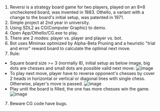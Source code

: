 1. Reversi is a strategy board game for two players, played on an 8×8 uncheckered board, was invented in 1883. Othello, a variant with a change to the board's initial setup, was patented in 1971.
2. Simple project at 2nd year in university.
3. Using SDL2 as CG(Computer Graphic) to demo.
4. Open App/Othello/CG.exe to play.
5. There are 2 modes: player vs. player and player vs. bot.
6. Bot uses Minimax optimized by Alpha-Beta Pruning and a heuristic "trial and error" reward board to calculate the optimal next move.
7. Rule:
 - Square board size >= 3 (normally 8), initial setup as below image, big dots are chesses and small dots are possible valid next move:
![image](https://user-images.githubusercontent.com/43707410/115865742-f0e19d00-a462-11eb-8ce8-e0c2cc3a1aa8.png)
 - To play next move, player have to reverse opponent's chesses by cover 2 heads in horizontal or vertical or diagonal lines with single chess. Otherwise, player's move is passed.
![image](https://user-images.githubusercontent.com/43707410/115866685-381c5d80-a464-11eb-828d-14ad1c4adb09.png)
 - Play until the board is filled, the one has more chesses win the game.
![image](https://user-images.githubusercontent.com/43707410/115867617-8716c280-a465-11eb-8ebb-dad22faa6af4.png)
7. Beware CG code have bugs.
